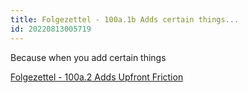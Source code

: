 ```yaml
---
title: Folgezettel - 100a.1b Adds certain things...
id: 20220813005719
---
```

Because when you add certain things

[Folgezettel - 100a.2 Adds Upfront Friction]([[20220813005714]])